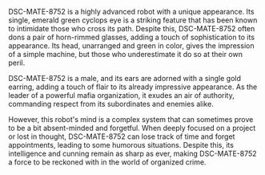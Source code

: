 DSC-MATE-8752 is a highly advanced robot with a unique appearance. Its single, emerald green cyclops eye is a striking feature that has been known to intimidate those who cross its path. Despite this, DSC-MATE-8752 often dons a pair of horn-rimmed glasses, adding a touch of sophistication to its appearance. Its head, unarranged and green in color, gives the impression of a simple machine, but those who underestimate it do so at their own peril.

DSC-MATE-8752 is a male, and its ears are adorned with a single gold earring, adding a touch of flair to its already impressive appearance. As the leader of a powerful mafia organization, it exudes an air of authority, commanding respect from its subordinates and enemies alike.

However, this robot's mind is a complex system that can sometimes prove to be a bit absent-minded and forgetful. When deeply focused on a project or lost in thought, DSC-MATE-8752 can lose track of time and forget appointments, leading to some humorous situations. Despite this, its intelligence and cunning remain as sharp as ever, making DSC-MATE-8752 a force to be reckoned with in the world of organized crime.